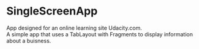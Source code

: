 # SingleScreenApp
App designed for an online learning site Udacity.com. </br>
A simple app that uses a TabLayout with Fragments to display information about a buisness.
